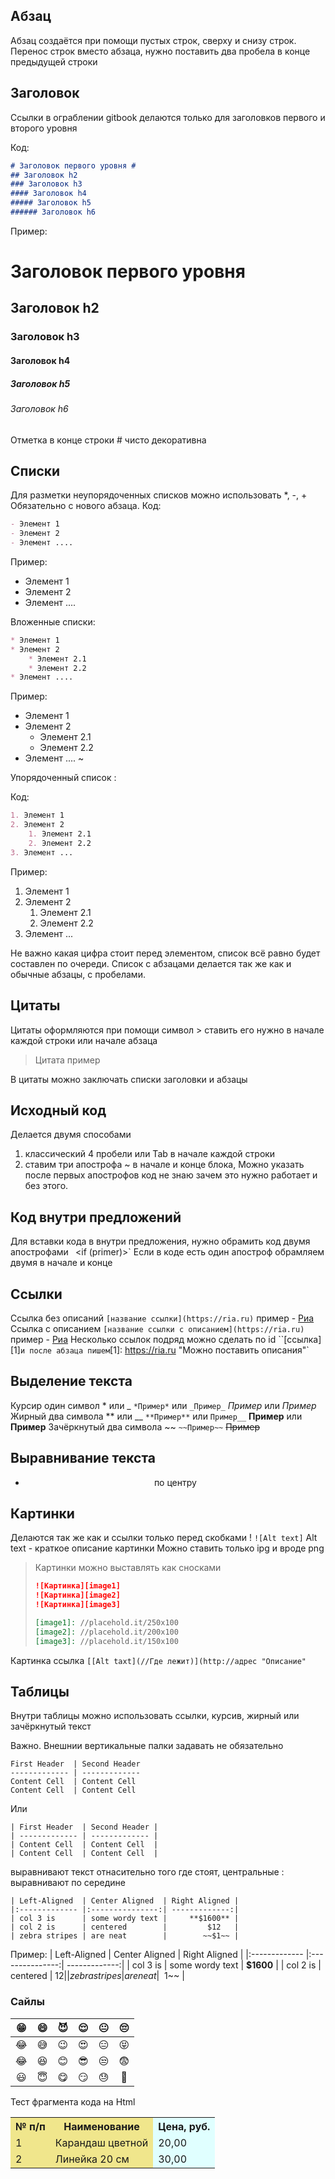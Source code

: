 ## Абзац

Абзац создаётся при помощи пустых строк, сверху и снизу строк.
Перенос строк вместо абзаца, нужно поставить два пробела в конце предыдущей строки

## Заголовок

Ссылки в ограблении gitbook делаются только для заголовков первого и второго уровня

Код:
~~~ Markdown
# Заголовок первого уровня #
## Заголовок h2
### Заголовок h3
#### Заголовок h4
##### Заголовок h5
###### Заголовок h6
~~~

Пример:
# Заголовок первого уровня #
## Заголовок h2
### Заголовок h3
#### Заголовок h4
##### Заголовок h5
###### Заголовок h6
Отметка в конце строки # чисто декоративна

## Списки

Для разметки неупорядоченных списков можно использовать *, -, +
Обязательно с нового абзаца.
Код:
~~~ Markdown
- Элемент 1
- Элемент 2
- Элемент ....
~~~

Пример:
- Элемент 1
- Элемент 2
- Элемент ....

Вложенные списки:
~~~ Markdown
* Элемент 1
* Элемент 2
	* Элемент 2.1
	* Элемент 2.2
* Элемент ....
~~~

Пример:
* Элемент 1
* Элемент 2
	* Элемент 2.1
	* Элемент 2.2
* Элемент ....
~

Упорядоченный список :

Код:
~~~ Markdown
1. Элемент 1
2. Элемент 2
	1. Элемент 2.1
	2. Элемент 2.2
3. Элемент ...
~~~

Пример:
1. Элемент 1
2. Элемент 2
	1. Элемент 2.1
	2. Элемент 2.2
3. Элемент ...


Не важно какая цифра стоит перед элементом, список всё равно будет составлен по очереди.
Список с абзацами делается так же как и обычные абзацы, с пробелами.

## Цитаты

Цитаты оформляются при помощи символ > ставить его нужно в начале каждой строки или начале
абзаца
>Цитата
пример
>

В цитаты можно заключать списки заголовки и абзацы

## Исходный код

Делается двумя способами

1. классический 4 пробели или Tab в начале каждой строки
2. ставим три апострофа ~ в начале и конце блока, Можно указать после первых апострофов код
не знаю зачем это нужно работает и без этого.

## Код внутри предложений

Для вставки кода в внутри предложения, нужно обрамить код двумя апострофами `
`<if (primer)>` Если в коде есть один апостроф обрамляем двумя в начале и конце

## Ссылки

Ссылка без описаний ``[название ссылки](https://ria.ru)`` пример -  [Риа](https://ria.ru)
Ссылка с описанием ``[название ссылки с описанием](https://ria.ru)`` пример -  [Риа](https://ria.ru"Новости")
Несколько ссылок подряд можно сделать по id ``[ссылка][1]` и после абзаца пишем
`[1]: https://ria.ru "Можно поставить описания"`

## Выделение текста

Курсир один символ * или _ ``*Пример*`` или ``_Пример_`` *Пример* или _Пример_
Жирный два символа ** или __ ``**Пример**`` или  ``Пример__`` **Пример** или __Пример__
Зачёркнутый два символа ~~  ``~~Пример~~`` ~~Пример~~

## Выравнивание текста    
- <center> по центру </center>



## Картинки

Делаются так же как и ссылки только перед скобками !
``![Alt text]``
Alt text - краткое описание картинки
Можно ставить только ipg и вроде png

>Картинки можно выставлять  как сносками
>~~~ Markdown
>![Картинка][image1]
>![Картинка][image2]
>![Картинка][image3]
>~~~
>~~~ Markdown
>[image1]: //placehold.it/250x100
>[image2]: //placehold.it/200x100
>[image3]: //placehold.it/150x100
>~~~


Картинка ссылка `[[Alt taxt](//Где лежит)](http://адрес "Описание"`

## Таблицы

Внутри таблицы можно использовать ссылки, курсив, жирный или зачёркнутый текст

Важно. Внешнии вертикальные палки задавать не обязательно  
~~~
First Header  | Second Header
------------- | -------------
Content Cell  | Content Cell
Content Cell  | Content Cell
~~~
Или
~~~
| First Header  | Second Header |
| ------------- | ------------- |
| Content Cell  | Content Cell  |
| Content Cell  | Content Cell  |
~~~
выравнивают текст отнасительно того где стоят, центральные : выравнивают по середине
~~~
| Left-Aligned  | Center Aligned  | Right Aligned |
|:------------- |:---------------:| -------------:|
| col 3 is      | some wordy text |     **$1600** |
| col 2 is      | centered        |         $12   |
| zebra stripes | are neat        |        ~~$1~~ |
~~~

Пример:
| Left-Aligned  | Center Aligned  | Right Aligned |
|:------------- |:---------------:| -------------:|
| col 3 is      | some wordy text |     **$1600** |
| col 2 is      | centered        |         $12   |
| zebra stripes | are neat        |        ~~$1~~ |


### Сайлы  
<center>   

| &#128513; |&#128516;  | &#128520;| &#128524;| &#128528;| &#128532;|
|:---------:|:---------:|:--------:|:--------:|:--------:|:--------:|
| &#128514; | &#128517; | &#128521;| &#128525;| &#128529;| &#128541;|
| &#128514; | &#128518; | &#128522;| &#128526;| &#128530;| &#128552;|
| &#128515; | &#128519; | &#128523;| &#128527;| &#128531;| &#128591;|

 </center>

 Тест фрагмента кода на Html

<table>
  <colgroup>
    <col span="2" style="background:Khaki"><!-- С помощью этой конструкции задаем цвет фона для первых двух столбцов таблицы-->
    <col style="background-color:LightCyan"><!-- Задаем цвет фона для следующего (одного) столбца таблицы-->
  </colgroup>
  <tr>
    <th>№ п/п</th>
    <th>Наименование</th>
    <th>Цена, руб.</th>
  </tr>
  <tr>
    <td>1</td>
    <td>Карандаш цветной</td>
    <td>20,00</td>
  </tr>
  <tr>
    <td>2</td>
    <td>Линейка 20 см</td>
    <td>30,00</td>
  </tr>
</table>